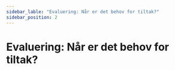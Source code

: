 ```yaml
---
sidebar_lable: "Evaluering: Når er det behov for tiltak?"
sidebar_position: 2
--- 
```


# Evaluering: Når er det behov for tiltak?
